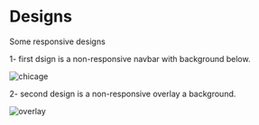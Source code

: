 # Designs
Some responsive designs

1- first dsign is a non-responsive navbar with background below.

![chicage](https://github.com/user-attachments/assets/56a1e5c5-b688-4f53-be26-38c7467c60a8)

2- second design is a non-responsive overlay a background.

![overlay](https://github.com/user-attachments/assets/b47bea66-c5de-4790-af29-1d7b4e623202)
